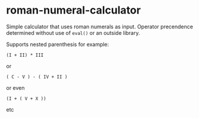 # roman-numeral-calculator
Simple calculator that uses roman numerals as input. Operator precendence determined without use of `eval()` or an outside library.

Supports nested parenthesis for example:

```(I + II) * III```

or

```( C - V ) - ( IV + II )```

or even

```(I + ( V + X ))```

etc
